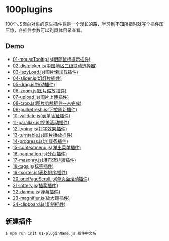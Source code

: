 # 100plugins
100个JS面向对象的原生插件将是一个漫长的路，学习到不知所措时就写个插件压压惊，各插件参数可以到具体目录查看。

## Demo
* [01-mouseTooltip.js(跟随鼠标提示插件)](https://zhw2590582.github.io/100plugins/01-mouseTooltip.js/)
* [02-distpicker.js(中国地区三级联动选择器)](https://zhw2590582.github.io/100plugins/02-distpicker.js/)
* [03-lazyLoad.js(图片懒加载插件)](https://zhw2590582.github.io/100plugins/03-lazyLoad.js/)
* [04-slider.js(幻灯片插件)](https://zhw2590582.github.io/100plugins/04-slider.js/)
* [05-drag.js(拖动插件)](https://zhw2590582.github.io/100plugins/05-drag.js/)
* [06-zoom.js(图片缩放插件)](https://zhw2590582.github.io/100plugins/06-zoom.js/)
* [07-upload.js(图片上传插件)](https://zhw2590582.github.io/100plugins/07-upload.js/)
* [08-crop.js(图片剪裁插件--未完成)](https://zhw2590582.github.io/100plugins/08-crop.js/)
* [09-pullrefresh.js(下拉刷新插件)](https://zhw2590582.github.io/100plugins/09-pullrefresh.js/)
* [10-validate.js(表单验证插件)](https://zhw2590582.github.io/100plugins/10-validate.js/)
* [11-parallax.js(视差滚动插件)](https://zhw2590582.github.io/100plugins/11-parallax.js/)
* [12-typing.js(打字效果插件)](https://zhw2590582.github.io/100plugins/12-typing.js/)
* [13-turntable.js(图片播放插件)](https://zhw2590582.github.io/100plugins/13-turntable.js/)
* [14-progress.js(加载条插件)](https://zhw2590582.github.io/100plugins/14-progress.js/)
* [15-contextmenu.js(弹出菜单插件)](https://zhw2590582.github.io/100plugins/15-contextmenu.js/)
* [16-pagination.js(分页插件)](https://zhw2590582.github.io/100plugins/16-pagination.js/)
* [17-masonry.js(瀑布流排版插件)](https://zhw2590582.github.io/100plugins/17-masonry.js/)
* [18-tags.js(标签插件)](https://zhw2590582.github.io/100plugins/18-tags.js/)
* [19-tsorter.js(表格排序插件)](https://zhw2590582.github.io/100plugins/19-tsorter.js/)
* [20-onePageScroll.js(单页面滚动插件)](https://zhw2590582.github.io/100plugins/20-onePageScroll.js/)
* [21-lottery.js(抽奖插件)](https://zhw2590582.github.io/100plugins/21-lottery.js/)
* [22-danmu.js(弹幕插件)](https://zhw2590582.github.io/100plugins/22-danmu.js/)
* [23-magnifier.js(放大镜插件)](https://zhw2590582.github.io/100plugins/23-magnifier.js/)
* [24-clipboard.js(复制插件)](https://zhw2590582.github.io/100plugins/24-clipboard.js/)
<!-- new -->
  
## 新建插件

```sh
$ npm run init 01-pluginName.js 插件中文名
```